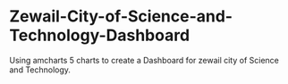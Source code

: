 # Zewail-City-of-Science-and-Technology-Dashboard

Using amcharts 5 charts to create a Dashboard for zewail city of Science and Technology.
